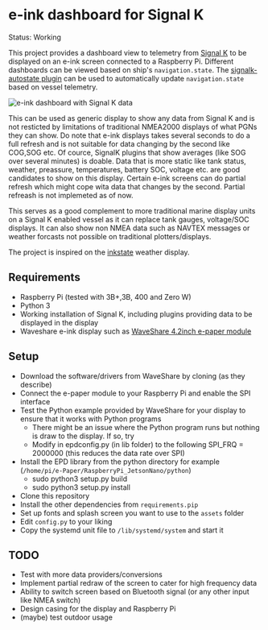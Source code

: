 e-ink dashboard for Signal K
============================

Status: Working

This project provides a dashboard view to telemetry from [Signal K](http://signalk.org/) to be displayed on an e-ink screen connected to a Raspberry Pi. Different dashboards can be viewed based on ship's `navigation.state`. The [signalk-autostate plugin](https://github.com/meri-imperiumi/signalk-autostate) can be used to automatically update `navigation.state` based on vessel telemetry.

![e-ink dashboard with Signal K data](https://live.staticflickr.com/65535/48726248553_6de2d37127_c_d.jpg)


This can be used as generic display to show any data from Signal K and is not resticted by limitations of traditional NMEA2000 displays of what PGNs they can show.
Do note that e-ink displays takes several seconds to do a full refresh and is not suitable for data changing by the second like COG,SOG etc.
Of cource, SignalK plugins that show averages (like SOG over several minutes) is doable. Data that is more static like tank status, weather, preassure, temperatures, battery SOC, voltage etc. are good candidates to show on this display.
Certain e-ink screens can do partial refresh which might cope wita data that changes by the second. Partial refreash is not implemeted as of now.

This serves as a good complement to more traditional marine display units on a Signal K enabled vessel as it can replace tank gauges, voltage/SOC displays.
It can also show non NMEA data such as NAVTEX messages or weather forcasts not possible on traditional plotters/displays.

The project is inspired on the [inkstate](https://github.com/yawkat/inkstate) weather display.

## Requirements

* Raspberry Pi (tested with 3B+,3B, 400 and Zero W)
* Python 3
* Working installation of Signal K, including plugins providing data to be displayed in the display
* Waveshare e-ink display such as [WaveShare 4.2inch e-paper module](https://www.waveshare.com/wiki/4.2inch_e-Paper_Module)

## Setup

* Download the software/drivers from WaveShare by cloning (as they describe)
* Connect the e-paper module to your Raspberry Pi and enable the SPI interface
* Test the Python example provided by WaveShare for your display to ensure that it works with Python programs 
	- There might be an issue where the Python program runs but nothing is draw to the display. If so, try
	- Modify in epdconfig.py (in lib folder) to the following SPI_FRQ = 2000000 (this reduces the data rate over SPI)
* Install the EPD library from the python directory for example (`/home/pi/e-Paper/RaspberryPi_JetsonNano/python`)
	- sudo python3 setup.py build
	- sudo python3 setup.py install
* Clone this repository
* Install the other dependencies from `requirements.pip`
* Set up fonts and splash screen you want to use to the `assets` folder
* Edit `config.py` to your liking
* Copy the systemd unit file to `/lib/systemd/system` and start it

## TODO

* Test with more data providers/conversions
* Implement partial redraw of the screen to cater for high frequency data
* Ability to switch screen based on Bluetooth signal (or any other input like NMEA switch)
* Design casing for the display and Raspberry Pi
* (maybe) test outdoor usage
